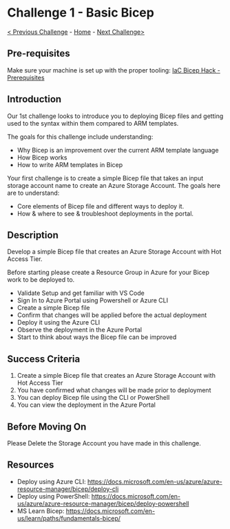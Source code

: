 # Challenge 1 - Basic Bicep

 [< Previous Challenge](./Bicep-Challenge-00.md) - [Home](../README.md) - [Next Challenge>](./Bicep-Challenge-02.md)

## Pre-requisites

Make sure your machine is set up with the proper tooling: [IaC Bicep Hack - Prerequisites](./Bicep-Challenge-00.md)

## Introduction

Our 1st challenge looks to introduce you to deploying Bicep files and getting used to the syntax within them compared to ARM templates. 

The goals for this challenge include understanding:
- Why Bicep is an improvement over the current ARM template language
- How Bicep works
- How to write ARM templates in Bicep

Your first challenge is to create a simple Bicep file that takes an input storage account name to create an Azure Storage Account. The goals here are to understand:

- Core elements of Bicep file and different ways to deploy it.
- How & where to see & troubleshoot deployments in the portal.

## Description

Develop a simple Bicep file that creates an Azure Storage Account with Hot Access Tier.

Before starting please create a Resource Group in Azure for your Bicep work to be deployed to. 

   -	Validate Setup and get familiar with VS Code
   -	Sign In to Azure Portal using Powershell or Azure CLI
   - Create a simple Bicep file
   - Confirm that changes will be applied before the actual deployment
   - Deploy it using the Azure CLI
   - Observe the deployment in the Azure Portal
   - Start to think about ways the Bicep file can be improved

## Success Criteria

1. Create a simple Bicep file that creates an Azure Storage Account with Hot Access Tier
2. You have confirmed what changes will be made prior to deployment
3. You can deploy Bicep file using the CLI or PowerShell
4. You can view the deployment in the Azure Portal 

## Before Moving On
Please Delete the Storage Account you have made in this challenge.

## Resources
   -	Deploy using Azure CLI: https://docs.microsoft.com/en-us/azure/azure-resource-manager/bicep/deploy-cli
   -	Deploy using PowerShell: https://docs.microsoft.com/en-us/azure/azure-resource-manager/bicep/deploy-powershell
   - MS Learn Bicep: https://docs.microsoft.com/en-us/learn/paths/fundamentals-bicep/



